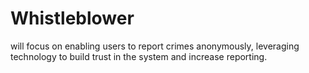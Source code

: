 # Whistleblower
will focus on enabling users to report crimes anonymously, leveraging technology to build trust in the system and increase reporting.
